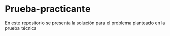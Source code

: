 # Prueba-practicante
En este repositorio se presenta la solución para el problema planteado en la prueba técnica
